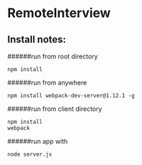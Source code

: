 # RemoteInterview

## Install notes:

######run from root directory
```
npm install 
```

######run from anywhere
```
npm install webpack-dev-server@1.12.1 -g
```

######run from client directory
```
npm install
webpack
```

######run app with
```
node server.js
```
